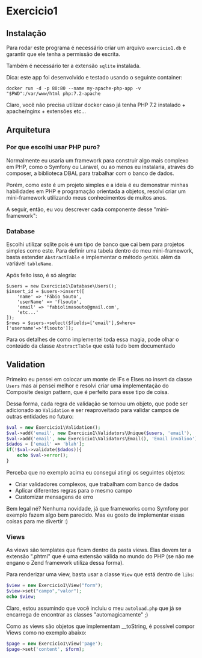 # Exercicio1

## Instalação
Para rodar este programa é necessário criar 
um arquivo `exercicio1.db` e garantir que ele tenha
a permissão de escrita.

Também é necessário ter a extensão `sqlite` instalada.

Dica: este app foi desenvolvido e testado usando o seguinte container:
```
docker run -d -p 80:80 --name my-apache-php-app -v "$PWD":/var/www/html php:7.2-apache
```
Claro, você não precisa utilizar docker caso já tenha PHP 7.2 instalado + apache/nginx + extensões etc...

## Arquitetura

### Por que escolhi usar PHP puro?
Normalmente eu usaria um framework para construir algo mais complexo
em PHP, como o Symfony ou Laravel, ou ao menos eu instalaria, através do composer, 
a biblioteca DBAL para trabalhar com o banco de dados.

Porém, como este é um projeto simples e a ideia é eu demonstrar minhas
habilidades em PHP e programação orientada a objetos, resolvi criar um
mini-framework utilizando meus conhecimentos de muitos anos.

A seguir, então, eu vou descrever cada componente desse "mini-framework":

### Database
Escolhi utilizar sqlite pois é um tipo de banco que cai bem para
projetos simples como este. Para definir uma tabela dentro do meu
mini-framework, basta estender `AbstractTable` e implementar o método
`getDDL` além da variável `tableName`.

Após feito isso, é só alegria:
```
$users = new Exercicio1\Database\Users();
$insert_id = $users->insert([
    'name' => 'Fábio Souto',
    'userName' => 'flsouto',
    'email' => 'fabiolimasouto@gmail.com',
    'etc...'
]);
$rows = $users->select($fields=['email'],$where=['username'=>'flsouto']);
```

Para os detalhes de como implementei toda essa magia, pode olhar o
conteúdo da classe `AbstractTable` que está tudo bem documentado

## Validation
Primeiro eu pensei em colocar um monte de IFs e Elses no insert
da classe `Users` mas aí pensei melhor e resolvi criar uma implementação
do Composite design pattern, que é perfeito para esse tipo de coisa.

Dessa forma, cada regra de validação se tornou um objeto, que pode
ser adicionado ao `Validation` e ser reaproveitado para validar campos
de outras entidades no futuro:

```php 
$val = new Exercicio1\Validation();
$val->add('email', new Exercicio1\Validators\Unique($users, 'email'), 'Email já utilizado');
$val->add('email', new Exercicio1\Validators\Email(), 'Email inválioo');
$dados = ['email' => 'blah'];
if(!$val->validate($dados)){
    echo $val->error();
}
```

Perceba que no exemplo acima eu consegui atingi os seguintes objetos:

- Criar validadores complexos, que trabalham com banco de dados
- Aplicar diferentes regras para o mesmo campo
- Customizar mensagens de erro

Bem legal né? Nenhuma novidade, já que frameworks como Symfony por exemplo
fazem algo bem parecido. Mas eu gosto de implementar essas coisas para me divertir :)

### Views
As views são templates que ficam dentro da pasta views. Elas devem ter
a extensão ".phtml" que é uma extensão válida no mundo do PHP 
(se não me engano o Zend framework utiliza dessa forma).

Para renderizar uma view, basta usar a classe `View` que está dentro de `libs`:
```php 
$view = new Exercicio1\View("form");
$view->set("campo","valor");
echo $view;
```

Claro, estou assumindo que você incluiu o meu `autoload.php` que
já se encarrega de encontrar as classes "automagicamente" ;)

Como as views são objetos que implementam __toString, 
é possível compor Views como no exemplo abaixo:
```php 
$page = new Exercicio1\View('page');
$page->set('content', $form);
```
